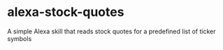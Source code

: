 # alexa-stock-quotes
A simple Alexa skill that reads stock quotes for a predefined list of ticker symbols
